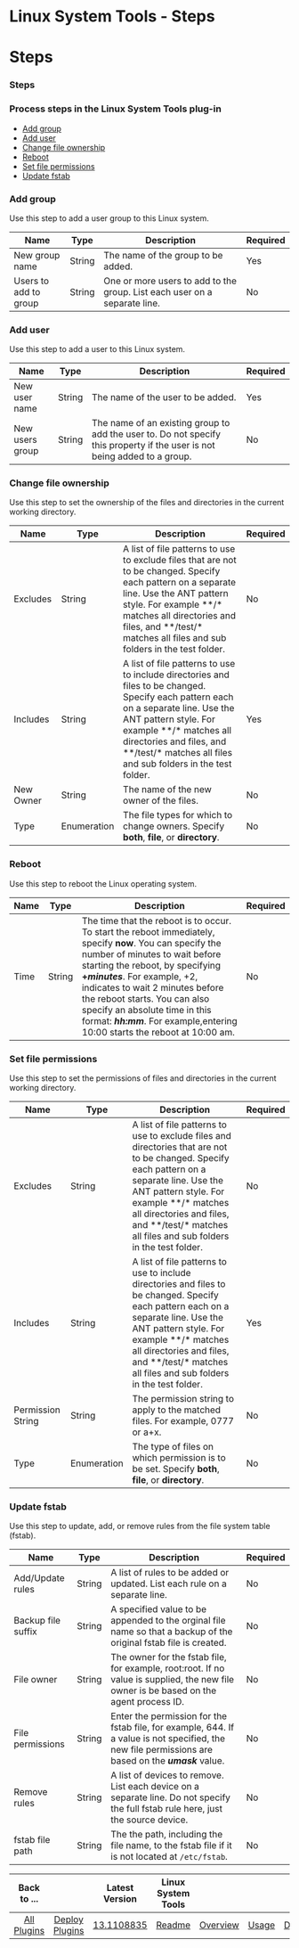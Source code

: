 
Linux System Tools - Steps
==========================

# Steps



### Steps






### Process steps in the Linux System Tools plug-in


* [Add group](#add_group)
* [Add user](#add_user)
* [Change file ownership](#change_file_ownership)
* [Reboot](#reboot)
* [Set file permissions](#set_file_permissions)
* [Update fstab](#update_fstab)




### Add group


Use this step to add a user group to this Linux system.




| Name | Type | Description | Required |
| --- | --- | --- | --- |
| New group name | String | The name of the group to be added. | Yes |
| Users to add to group | String | One or more users to add to the group. List each user on a separate line. | No |


### Add user


Use this step to add a user to this Linux system.




| Name | Type | Description | Required |
| --- | --- | --- | --- |
| New user name | String | The name of the user to be added. | Yes |
| New users group | String | The name of an existing group to add the user to. Do not specify this property if the user is not being added to a group. | No |


### Change file ownership


Use this step to set the ownership of the files and directories in the current working directory.




| Name | Type | Description | Required |
| --- | --- | --- | --- |
| Excludes | String | A list of file patterns to use to exclude files that are not to be changed. Specify each pattern on a separate line. Use the ANT pattern style. For example \*\*/\* matches all directories and files, and \*\*/test/\* matches all files and sub folders in the test folder. | No |
| Includes | String | A list of file patterns to use to include directories and files to be changed. Specify each pattern each on a separate line. Use the ANT pattern style. For example \*\*/\* matches all directories and files, and \*\*/test/\* matches all files and sub folders in the test folder. | Yes |
| New Owner | String | The name of the new owner of the files. | No |
| Type | Enumeration | The file types for which to change owners. Specify **both**, **file**, or **directory**. | No |


### Reboot


Use this step to reboot the Linux operating system.




| Name | Type | Description | Required |
| --- | --- | --- | --- |
| Time | String | The time that the reboot is to occur. To start the reboot immediately, specify **now**. You can specify the number of minutes to wait before starting the reboot, by specifying **+*minutes***. For example, +2, indicates to wait 2 minutes before the reboot starts. You can also specify an absolute time in this format: ***hh:mm***. For example,entering 10:00 starts the reboot at 10:00 am. | No |


### Set file permissions


Use this step to set the permissions of files and directories in the current working directory.




| Name | Type | Description | Required |
| --- | --- | --- | --- |
| Excludes | String | A list of file patterns to use to exclude files and directories that are not to be changed. Specify each pattern on a separate line. Use the ANT pattern style. For example \*\*/\* matches all directories and files, and \*\*/test/\* matches all files and sub folders in the test folder. | No |
| Includes | String | A list of file patterns to use to include directories and files to be changed. Specify each pattern each on a separate line. Use the ANT pattern style. For example \*\*/\* matches all directories and files, and \*\*/test/\* matches all files and sub folders in the test folder. | Yes |
| Permission String | String | The permission string to apply to the matched files. For example, 0777 or a+x. | No |
| Type | Enumeration | The type of files on which permission is to be set. Specify **both**, **file**, or **directory**. | No |


### Update fstab


Use this step to update, add, or remove rules from the file system table (fstab).




| Name | Type | Description | Required |
| --- | --- | --- | --- |
| Add/Update rules | String | A list of rules to be added or updated. List each rule on a separate line. | No |
| Backup file suffix | String | A specified value to be appended to the orginal file name so that a backup of the original fstab file is created. | No |
| File owner | String | The owner for the fstab file, for example, root:root. If no value is supplied, the new file owner is be based on the agent process ID. | No |
| File permissions | String | Enter the permission for the fstab file, for example, 644. If a value is not specified, the new file permissions are based on the ***umask*** value. | No |
| Remove rules | String | A list of devices to remove. List each device on a separate line. Do not specify the full fstab rule here, just the source device. | No |
| fstab file path | String | The the path, including the file name, to the fstab file if it is not located at `/etc/fstab`. | No |





|Back to ...||Latest Version|Linux System Tools ||||
| :---: | :---: | :---: | :---: | :---: | :---: | :---: |
|[All Plugins](../../index.md)|[Deploy Plugins](../README.md)|[13.1108835](https://raw.githubusercontent.com/UrbanCode/IBM-UCD-PLUGINS/main/files/LinuxSystemTools/LinuxSystemTools-13.1108835.zip)|[Readme](README.md)|[Overview](overview.md)|[Usage](usage.md)|[Downloads](downloads.md)|
